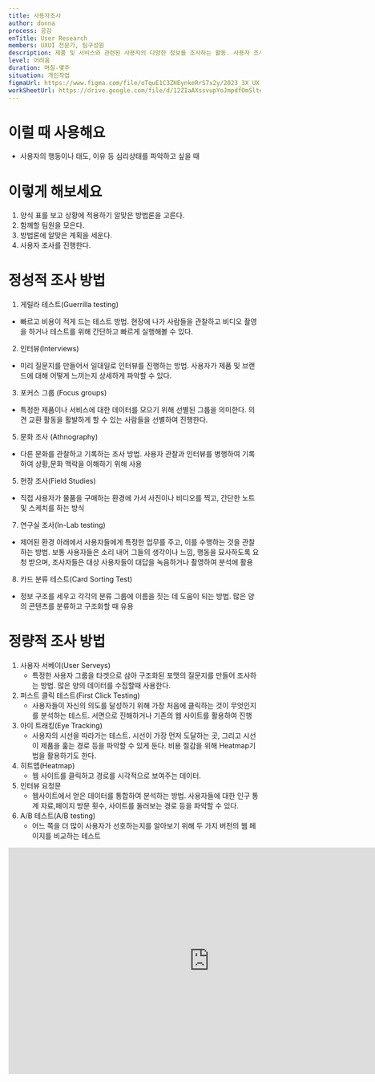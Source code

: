 ```yaml
---
title: 사용자조사
author: donna
process: 공감
enTitle: User Research
members: UXUI 전문가, 팀구성원
description: 제품 및 서비스와 관련된 사용자의 다양한 정보를 조사하는 활동. 사용자 조사 방식에는 ‘정성적 조사’, ‘정량적 조사’로 나누어진다.
level: 어려움
duration: 며칠-몇주
situation: 개인작업
figmaUrl: https://www.figma.com/file/oTquE1C3ZHEynkeRrS7x2y/2023_3X_UX-Card_WorkSheet_Ver.3?type=design&node-id=104-4299&mode=design&t=uMLYbDeXRC8639ZD-4
workSheetUrl: https://drive.google.com/file/d/12ZIaAXssvupYoJmpdfOmSlteJ0EB_p-c/view?usp=sharing
---
```

<!-- 프로세스별 보기: 공감, 설계, 프로토타입, 테스트 -->
<!--duration은 분단위로 숫자만 적어주세요-->
<!--level: 쉬움, 중간, 어려움-->

# 이럴 때 사용해요
- 사용자의 행동이나 태도, 이유 등 심리상태를 파악하고 싶을 때

# 이렇게 해보세요
1. 양식 표를 보고 상황에 적용하기 알맞은 방법론을 고른다.
2. 함께할 팀원을 모은다.
3. 방법론에 알맞은 계획을 세운다.
4. 사용자 조사를 진행한다.

# 정성적 조사 방법
1. 게릴라 테스트(Guerrilla testing)
- 빠르고 비용이 적게 드는 테스트 방법. 현장에 나가 사람들을 관찰하고 비디오 촬영을 하거나 테스트를 위해 간단하고 빠르게 실행해볼 수 있다.
2. 인터뷰(Interviews)
- 미리 질문지를 만들어서 일대일로 인터뷰를 진행하는 방법. 사용자가 제품 및 브랜드에 대해 어떻게 느끼는지 상세하게 파악할 수 있다.
3. 포커스 그룹 (Focus groups)
- 특정한 제품이나 서비스에 대한 데이터를 모으기 위해 선별된 그룹을 의미한다. 의견 교환 활동을 활발하게 할 수 있는 사람들을 선별하여 진행한다.
5. 문화 조사 (Athnography)
- 다른 문화를 관찰하고 기록하는 조사 방법. 사용자 관찰과 인터뷰를 병행하여 기록하여 상황,문화 맥락을 이해하기 위해 사용
5. 현장 조사(Field Studies)
- 직접 사용자가 물품을 구매하는 환경에 가서 사진이나 비디오를 찍고, 간단한 노트 및 스케치를 하는 방식
7. 연구실 조사(In-Lab testing)
- 제어된 환경 아래에서 사용자들에게 특정한 업무를 주고, 이를 수행하는 것을 관찰하는 방법. 보통 사용자들은 소리 내어 그들의 생각이나 느낌, 행동을 묘사하도록 요청 받으며, 조사자들은 대상 사용자들이 대답을 녹음하거나 촬영하여 분석에 활용
8. 카드 분류 테스트(Card Sorting Test)
- 정보 구조를 세우고 각각의 분류 그룹에 이름을 짓는 데 도움이 되는 방법. 많은 양의 콘텐츠를 분류하고 구조화할 때 유용


# 정량적 조사 방법
1. 사용자 서베이(User Serveys)
    - 특정한 사용자 그룹을 타겟으로 삼아 구조화된 포맷의 질문지를 만들어 조사하는 방법. 많은 양의 데이터를 수집할때 사용한다.
2. 퍼스트 클릭 테스트(First Click Testing)
   - 사용자들이 자신의 의도를 달성하기 위해 가장 처음에 클릭하는 것이 무엇인지를 분석하는 테스트. 서면으로 진해하거나 기존의 웹 사이트를 활용하여 진행
4. 아이 트래킹(Eye Tracking)
    - 사용자의 시선을 따라가는 테스트. 시선이 가장 먼저 도달하는 곳, 그리고 시선이 제품을 훑는 경로 등을 파악할 수 있게 둔다. 비용 절감을 위해 Heatmap기법을 활용하기도 한다.
5. 히트맵(Heatmap)
    - 웹 사이트를 클릭하고 경로를 시각적으로 보여주는 데이터. 
6. 인터뷰 요청문
    - 웹사이트에서 얻은 데이터를 통합하여 분석하는 방법. 사용자들에 대한 인구 통계 자료,페이지 방문 횟수, 사이트를 둘러보는 경로 등을 파악할 수 있다.
7. A/B 테스트(A/B testing)
    - 어느 쪽을 더 많이 사용자가 선호하는지를 알아보기 위해 두 가지 버전의 웹 페이지를 비교하는 테스트

<iframe style="border: 1px solid rgba(0, 0, 0, 0.1);" width="800" height="450" src="https://www.figma.com/embed?embed_host=share&url=https%3A%2F%2Fwww.figma.com%2Ffile%2FoTquE1C3ZHEynkeRrS7x2y%2F2023_3X_UX-Card_WorkSheet_Ver.3%3Ftype%3Ddesign%26node-id%3D104%253A4301%26mode%3Ddesign%26t%3DtGbsZ1SuS9WkfKu2-1" allowfullscreen></iframe>
